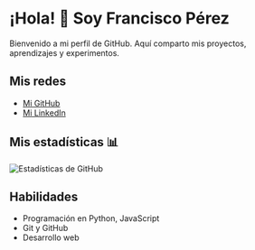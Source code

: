 # ¡Hola! 👋 Soy Francisco Pérez

Bienvenido a mi perfil de GitHub. Aquí comparto mis proyectos, aprendizajes y experimentos.

## Mis redes
- [Mi GitHub](https://github.com/FranciscoPerez3)
- [Mi LinkedIn](https://www.linkedin.com)

## Mis estadísticas 📊
![Estadísticas de GitHub](https://github-readme-stats.vercel.app/api?username=franciscoperez3&show_icons=true&theme=radical)

## Habilidades
- Programación en Python, JavaScript
- Git y GitHub
- Desarrollo web
